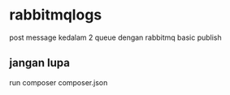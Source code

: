 rabbitmqlogs
============

post message kedalam 2 queue dengan rabbitmq basic publish
## jangan lupa ##
run composer composer.json

